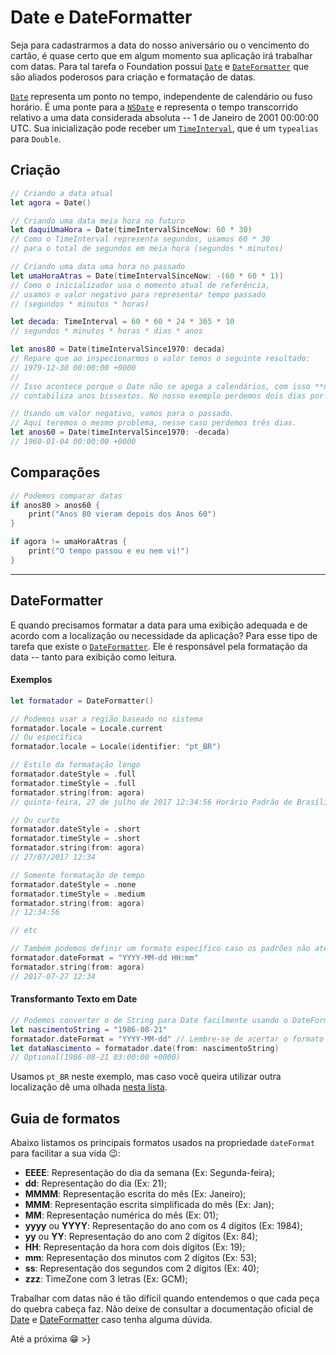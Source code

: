 # Date e DateFormatter
Seja para cadastrarmos a data do nosso aniversário ou o vencimento do cartão, é quase certo que em algum momento sua aplicação irá  trabalhar com datas. Para tal tarefa o Foundation possui [`Date`][doc-date] e [`DateFormatter`][doc-dateformatter] que são aliados poderosos para criação e formatação de datas.

[`Date`][doc-date] representa um ponto no tempo, independente de calendário ou fuso horário. É uma ponte para a [`NSDate`][doc-nsdate] e representa o tempo transcorrido relativo a uma data considerada absoluta -- 1 de Janeiro de 2001 00:00:00 UTC. Sua inicialização pode receber um [`TimeInterval`][doc-timeinterval], que é um `typealias` para `Double`.

## Criação
```swift
// Criando a data atual
let agora = Date()

// Criando uma data meia hora no futuro
let daquiUmaHora = Date(timeIntervalSinceNow: 60 * 30)
// Como o TimeInterval representa segundos, usamos 60 * 30
// para o total de segundos em meia hora (segundos * minutos)

// Criando uma data uma hora no passado
let umaHoraAtras = Date(timeIntervalSinceNow: -(60 * 60 * 1))
// Como o inicializador usa o momento atual de referência,
// usamos o valor negativo para representar tempo passado
// (segundos * minutos * horas)

let decada: TimeInterval = 60 * 60 * 24 * 365 * 10
// segundos * minutos * horas * dias * anos

let anos80 = Date(timeIntervalSince1970: decada)
// Repare que ao inspecionarmos o valor temos o seguinte resultado:
// 1979-12-30 00:00:00 +0000
//
// Isso acontece porque o Date não se apega a calendários, com isso **não**
// contabiliza anos bissextos. No nosso exemplo perdemos dois dias por causa disso.

// Usando um valor negativo, vamos para o passado.
// Aqui teremos o mesmo problema, nesse caso perdemos três dias.
let anos60 = Date(timeIntervalSince1970: -decada)
// 1960-01-04 00:00:00 +0000
```

## Comparações
```swift
// Podemos comparar datas
if anos80 > anos60 {
    print("Anos 80 vieram depois dos Anos 60")
}

if agora != umaHoraAtras {
    print("O tempo passou e eu nem vi!")
}
```

---

## DateFormatter
E quando precisamos formatar a data para uma exibição adequada e de acordo com a localização ou necessidade da aplicação?
Para esse tipo de tarefa que existe o [`DateFormatter`][doc-dateformatter]. Ele é responsável pela formatação da data -- tanto para exibição como leitura.

#### Exemplos
```swift
let formatador = DateFormatter()

// Podemos usar a região baseado no sistema
formatador.locale = Locale.current
// Ou específica
formatador.locale = Locale(identifier: "pt_BR")

// Estilo da formatação longo
formatador.dateStyle = .full
formatador.timeStyle = .full
formatador.string(from: agora)
// quinta-feira, 27 de julho de 2017 12:34:56 Horário Padrão de Brasília

// Ou curto
formatador.dateStyle = .short
formatador.timeStyle = .short
formatador.string(from: agora)
// 27/07/2017 12:34

// Somente formatação de tempo
formatador.dateStyle = .none
formatador.timeStyle = .medium
formatador.string(from: agora)
// 12:34:56

// etc

// Também podemos definir um formato específico caso os padrões não atendam a necessidade
formatador.dateFormat = "YYYY-MM-dd HH:mm"
formatador.string(from: agora)
// 2017-07-27 12:34
```

#### Transformanto Texto em Date
``` swift
// Podemos converter o de String para Date facilmente usando o DateFormatter
let nascimentoString = "1986-08-21"
formatador.dateFormat = "YYYY-MM-dd" // Lembre-se de acertar o formato antes!
let dataNascimento = formatador.date(from: nascimentoString)
// Optional(1986-08-21 03:00:00 +0000)
```
Usamos `pt_BR` neste exemplo, mas caso você queira utilizar outra localização dê uma olhada [nesta lista][locale-list].

## Guia de formatos
Abaixo listamos os principais formatos usados na propriedade `dateFormat` para facilitar a sua vida 😉:
- **EEEE**: Representação do dia da semana (Ex: Segunda-feira);
- **dd**: Representação do dia (Ex: 21);
- **MMMM**: Representação escrita do mês (Ex: Janeiro);
- **MMM**: Representação escrita simplificada do mês (Ex: Jan);
- **MM**: Representação numérica do mês (Ex: 01);
- **yyyy** ou **YYYY**: Representação do ano com os 4 dígitos (Ex: 1984);
- **yy** ou **YY**: Representação do ano com 2 dígitos (Ex: 84);
- **HH**: Representação da hora com dois dígitos (Ex: 19);
- **mm**: Representação dos minutos com 2 dígitos (Ex: 53);
- **ss**: Representação dos segundos com 2 dígitos (Ex: 40);
- **zzz**: TimeZone com 3 letras (Ex: GCM);

Trabalhar com datas não é tão difícil quando entendemos o que cada peça do quebra cabeça faz. Não deixe de consultar a documentação oficial de [Date][doc-date] e [DateFormatter][doc-dateformatter] caso tenha alguma dúvida.

Até a próxima 😁
\>}

[doc-date]: https://developer.apple.com/documentation/foundation/date
[doc-nsdate]: https://developer.apple.com/documentation/foundation/nsdate
[doc-dateformatter]: https://developer.apple.com/documentation/foundation/dateformatter
[doc-timeinterval]: https://developer.apple.com/documentation/foundation/timeinterval
[locale-list]: https://gist.github.com/jacobbubu/1836273
